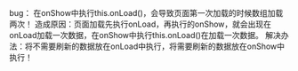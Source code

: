 bug： 在onShow中执行this.onLoad()，会导致页面第一次加载的时候数组加载两次！ 
造成原因：页面加载先执行onLoad，再执行的onShow，就会出现在onLoad加载一次数据，在onShow中执行this.onLoad()在加载一次数据。 
解决办法：将不需要刷新的数据放在onLoad中执行，将需要刷新的数据放在onShow中执行！ 